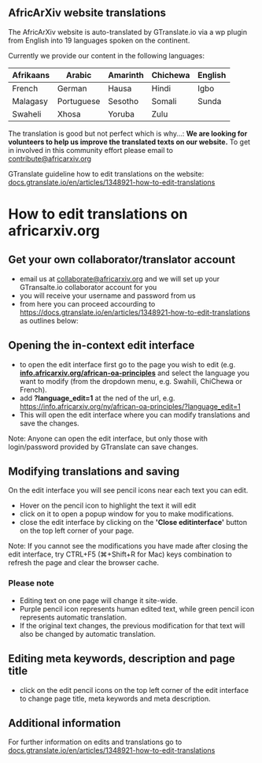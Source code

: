 ## AfricArXiv website translations

The AfricArXiv website is auto-translated by GTranslate.io via a  wp plugin from English into 19 languages spoken on the continent.

Currently we provide our content in the following languages:


Afrikaans | Arabic | Amarinth | Chichewa | English 
--- | --- | --- | --- | ---
French | German | Hausa | Hindi | Igbo 
Malagasy| Portuguese | Sesotho |Somali |Sunda
Swaheli | Xhosa | Yoruba | Zulu 


The translation is good but not perfect which is why…: **We are looking for volunteers to help us improve the translated texts on our website.** 
To get in involved in this community effort please email to contribute@africarxiv.org

GTranslate guideline how to edit translations on the website: [docs.gtranslate.io/en/articles/1348921-how-to-edit-translations](https://docs.gtranslate.io/en/articles/1348921-how-to-edit-translations)


# How to edit translations on africarxiv.org

## Get your own collaborator/translator account
- email us at collaborate@africarxiv.org and we will set up your GTransalte.io collaborator account for you
- you will receive your username and password from us
- from here you can proceed accourding to https://docs.gtranslate.io/en/articles/1348921-how-to-edit-translations as outlines below:

## Opening the in-context edit interface
- to open the edit interface first go to the page you wish to edit (e.g. **[info.africarxiv.org/african-oa-principles](https://info.africarxiv.org/african-oa-principles/)** and select the language you want to modify (from the dropdown menu, e.g. Swahili, ChiChewa or French). 
- add **?language_edit=1** at the ned of the url, e.g. https://info.africarxiv.org/ny/african-oa-principles/?language_edit=1
- This will open the edit interface where you can modify translations and save the changes.

Note: Anyone can open the edit interface, but only those with login/password provided by GTranslate can save changes.

## Modifying translations and saving
On the edit interface you will see pencil icons near each text you can edit. 
- Hover on the pencil icon to highlight the text it will edit 
- click on it to open a popup window for you to make modifications.
- close the edit interface by clicking on the **'Close editinterface'** button on the top left corner of your page.

Note: If you cannot see the modifications you have made after closing the edit interface, try CTRL+F5 (⌘+Shift+R for Mac) keys combination to refresh the page and clear the browser cache.

### Please note
- Editing text on one page will change it site-wide.
- Purple pencil icon represents human edited text, while green pencil icon represents automatic translation.
- If the original text changes, the previous modification for that text will also be changed by automatic translation.

## Editing meta keywords, description and page title
- click on the edit pencil icons on the top left corner of the edit interface to change page title, meta keywords and meta description.

## Additional information 
For further information on edits and translations go to [docs.gtranslate.io/en/articles/1348921-how-to-edit-translations](https://docs.gtranslate.io/en/articles/1348921-how-to-edit-translations)
